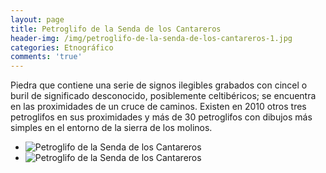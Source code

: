 ```yaml
---
layout: page
title: Petroglifo de la Senda de los Cantareros
header-img: /img/petroglifo-de-la-senda-de-los-cantareros-1.jpg
categories: Etnográfico
comments: 'true'
---
```



Piedra que contiene una serie de signos ilegibles grabados con cincel o buril de significado desconocido, posiblemente celtibéricos; se encuentra en las proximidades de un cruce de caminos. Existen en 2010 otros tres petroglifos en sus proximidades y más de 30 petroglifos con dibujos más simples en el entorno de la sierra de los molinos.

<div class="photo-gallery">
<ul>
<li><img src="{{ site.github.url }}/img/petroglifo-de-la-senda-de-los-cantareros-1.jpg" alt="Petroglifo de la Senda de los Cantareros"></li>
<li><img src="{{ site.github.url }}/img/petroglifo-de-la-senda-de-los-cantareros-2.jpg" alt="Petroglifo de la Senda de los Cantareros"></li>
</ul>
</div>
